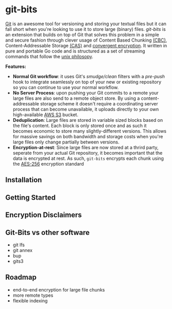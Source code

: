 # git-bits
[Git](https://git-scm.com/) is an awesome tool for versioning and storing your textual files but it can fall short when you're looking to use it to store large (binary) files. *git-bits* is an extension that builds on top of Git that solves this problem in a simple and secure fashion through clever usage of Content Based Chunking [(CBC)](https://en.wikipedia.org/wiki/Rolling_hash), Content-Addressable Storage [(CAS)](https://en.wikipedia.org/wiki/Content-addressable_storage) and [convergent encryption](https://en.wikipedia.org/wiki/Convergent_encryption). It written in pure and portable Go code and is structured as a set of streaming commands that follow the [unix philosopy](https://en.wikipedia.org/wiki/Unix_philosophy).

**Features:**

 - **Normal Git workflow**: it uses Git's *smudge/clean* filters with a *pre-push* hook to integrate seamlessly on top of your new or existing repository so you can continue to use your normal workflow. 
 - **No Server Process**: upon pushing your Git commits to a remote your large files are also send to a remote object store. By using a content-addressable storage scheme it doesn't require a coordinating server process that can become unavailable, it uploads directly to your own high-available [AWS S3](https://aws.amazon.com/s3/) bucket. 
 - **Deduplication**: Large files are stored in variable sized blocks based on the file's content. Each block is only stored once and as such it becomes economic to store many slightly-different versions. This allows for massive savings on both bandwidth and storage costs when you're large files only change partially between versions.
 - **Encryption-at-rest**: Since large files are now stored at a thrird party, seperate from your actual Git repository, it becomes important that the data is encrypted at rest. As such, `git-bits` encrypts each chunk using the [AES-256](https://en.wikipedia.org/wiki/Advanced_Encryption_Standard) encryption standard


## Installation

## Getting Started

## Encryption Disclaimers

## Git-Bits vs other software 
- git lfs 
- git annex 
- bup 
- gits3

## Roadmap
- end-to-end encryption for large file chunks
- more remote types
- flexible indexing
